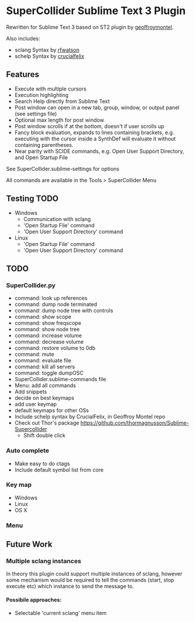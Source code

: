 # SuperCollider Sublime Text 3 Plugin

Rewritten for Sublime Text 3 based on ST2 plugin by [geoffroymontel](https://github.com/geoffroymontel/supercollider-package-for-sublime-text).

Also includes:
- sclang Syntax by [rfwatson](https://github.com/rfwatson/supercollider-tmbundle)
- schelp Syntax by [crucialfelix](https://github.com/crucialfelix)

## Features

- Execute with multiple cursors
- Execution highlighting
- Search Help directly from Sublime Text
- Post window can open in a new tab, group, window, or output panel (see settings file)
- Optional max length for post window
- Post window scrolls if at the bottom, doesn't if user scrolls up
- Fancy block evaluation, expands to lines containing brackets, e.g. executing with the cursor inside a SynthDef will evaluate it without containing parentheses.
- Near parity with SCIDE commands, e.g. Open User Support Directory, and Open Startup File

See SuperCollider.sublime-settings for options

All commands are available in the Tools > SuperCollider Menu

## Testing TODO

- Windows
    - Communication with sclang
    - 'Open Startup File' command
    - 'Open User Support Directory' command
- Linux
    - 'Open Startup File' command
    - 'Open User Support Directory' command

## TODO

### SuperCollider.py

- command: look up references
- command: dump node terminated
- command: dump node tree with controls
- command: show scope
- command: show freqscope
- command: show node tree
- command: increase volume
- command: decrease volume
- command: restore volume to 0db
- command: mute
- command: evaluate file
- command: kill all servers
- command: toggle dumpOSC
- SuperCollider.sublime-commands file
- Menu: add all commands
- Add snippets
- decide on best keymaps
- add user keymap
- default keymaps for other OSs
- Include schelp syntax by CrucialFelix, in Geoffroy Montel repo
- Check out Thor's package https://github.com/thormagnusson/Sublime-Supercollider
    - Shift double click


### Auto complete

- Make easy to do ctags
- Include default symbol list from core

### Key map

- Windows
- Linux
- OS X

### Menu

## Future Work

### Multiple sclang instances

In theory this plugin could support multiple instances of sclang, however some mechanism would be required to tell the commands (start, stop execute etc) which instance to send the message to.

#### Possibile approaches:

- Selectable 'current sclang' menu item
